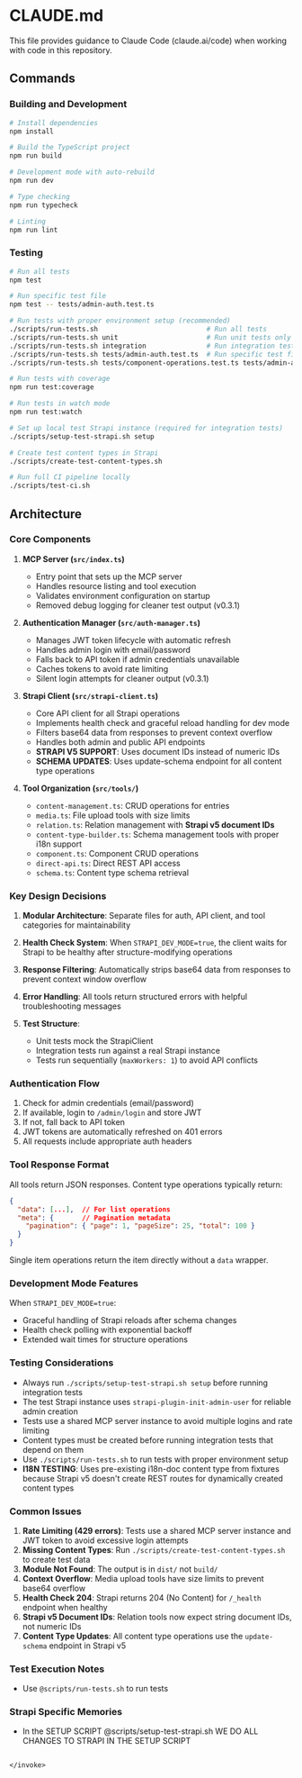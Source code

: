 # CLAUDE.md

This file provides guidance to Claude Code (claude.ai/code) when working with code in this repository.

## Commands

### Building and Development
```bash
# Install dependencies
npm install

# Build the TypeScript project
npm run build

# Development mode with auto-rebuild
npm run dev

# Type checking
npm run typecheck

# Linting
npm run lint
```

### Testing
```bash
# Run all tests
npm test

# Run specific test file
npm test -- tests/admin-auth.test.ts

# Run tests with proper environment setup (recommended)
./scripts/run-tests.sh                           # Run all tests
./scripts/run-tests.sh unit                      # Run unit tests only
./scripts/run-tests.sh integration               # Run integration tests only
./scripts/run-tests.sh tests/admin-auth.test.ts  # Run specific test file
./scripts/run-tests.sh tests/component-operations.test.ts tests/admin-auth.test.ts  # Run multiple test files

# Run tests with coverage
npm run test:coverage

# Run tests in watch mode
npm run test:watch

# Set up local test Strapi instance (required for integration tests)
./scripts/setup-test-strapi.sh setup

# Create test content types in Strapi
./scripts/create-test-content-types.sh

# Run full CI pipeline locally
./scripts/test-ci.sh
```

## Architecture

### Core Components

1. **MCP Server (`src/index.ts`)**
   - Entry point that sets up the MCP server
   - Handles resource listing and tool execution
   - Validates environment configuration on startup
   - Removed debug logging for cleaner test output (v0.3.1)

2. **Authentication Manager (`src/auth-manager.ts`)**
   - Manages JWT token lifecycle with automatic refresh
   - Handles admin login with email/password
   - Falls back to API token if admin credentials unavailable
   - Caches tokens to avoid rate limiting
   - Silent login attempts for cleaner output (v0.3.1)

3. **Strapi Client (`src/strapi-client.ts`)**
   - Core API client for all Strapi operations
   - Implements health check and graceful reload handling for dev mode
   - Filters base64 data from responses to prevent context overflow
   - Handles both admin and public API endpoints
   - **STRAPI V5 SUPPORT**: Uses document IDs instead of numeric IDs
   - **SCHEMA UPDATES**: Uses update-schema endpoint for all content type operations

4. **Tool Organization (`src/tools/`)**
   - `content-management.ts`: CRUD operations for entries
   - `media.ts`: File upload tools with size limits
   - `relation.ts`: Relation management with **Strapi v5 document IDs**
   - `content-type-builder.ts`: Schema management tools with proper i18n support
   - `component.ts`: Component CRUD operations
   - `direct-api.ts`: Direct REST API access
   - `schema.ts`: Content type schema retrieval

### Key Design Decisions

1. **Modular Architecture**: Separate files for auth, API client, and tool categories for maintainability

2. **Health Check System**: When `STRAPI_DEV_MODE=true`, the client waits for Strapi to be healthy after structure-modifying operations

3. **Response Filtering**: Automatically strips base64 data from responses to prevent context window overflow

4. **Error Handling**: All tools return structured errors with helpful troubleshooting messages

5. **Test Structure**: 
   - Unit tests mock the StrapiClient
   - Integration tests run against a real Strapi instance
   - Tests run sequentially (`maxWorkers: 1`) to avoid API conflicts

### Authentication Flow

1. Check for admin credentials (email/password)
2. If available, login to `/admin/login` and store JWT
3. If not, fall back to API token
4. JWT tokens are automatically refreshed on 401 errors
5. All requests include appropriate auth headers

### Tool Response Format

All tools return JSON responses. Content type operations typically return:
```json
{
  "data": [...],  // For list operations
  "meta": {       // Pagination metadata
    "pagination": { "page": 1, "pageSize": 25, "total": 100 }
  }
}
```

Single item operations return the item directly without a `data` wrapper.

### Development Mode Features

When `STRAPI_DEV_MODE=true`:
- Graceful handling of Strapi reloads after schema changes
- Health check polling with exponential backoff
- Extended wait times for structure operations

### Testing Considerations

- Always run `./scripts/setup-test-strapi.sh setup` before running integration tests
- The test Strapi instance uses `strapi-plugin-init-admin-user` for reliable admin creation
- Tests use a shared MCP server instance to avoid multiple logins and rate limiting
- Content types must be created before running integration tests that depend on them
- Use `./scripts/run-tests.sh` to run tests with proper environment setup
- **I18N TESTING**: Uses pre-existing i18n-doc content type from fixtures because Strapi v5 doesn't create REST routes for dynamically created content types

### Common Issues

1. **Rate Limiting (429 errors)**: Tests use a shared MCP server instance and JWT token to avoid excessive login attempts
2. **Missing Content Types**: Run `./scripts/create-test-content-types.sh` to create test data
3. **Module Not Found**: The output is in `dist/` not `build/`
4. **Context Overflow**: Media upload tools have size limits to prevent base64 overflow
5. **Health Check 204**: Strapi returns 204 (No Content) for `/_health` endpoint when healthy
6. **Strapi v5 Document IDs**: Relation tools now expect string document IDs, not numeric IDs
7. **Content Type Updates**: All content type operations use the `update-schema` endpoint in Strapi v5

### Test Execution Notes
- Use `@scripts/run-tests.sh` to run tests

### Strapi Specific Memories
- In the SETUP SCRIPT @scripts/setup-test-strapi.sh WE DO ALL CHANGES TO STRAPI IN THE SETUP SCRIPT
```

</invoke>